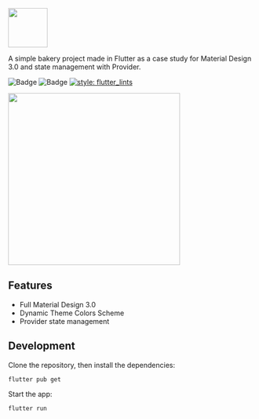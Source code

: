 
<img src="https://user-images.githubusercontent.com/22013558/206804719-1a3ff386-4ed4-4e9f-a8b3-d212611207f5.png" height="80" />

A simple bakery project made in Flutter as a case study for Material Design 3.0 and state management with Provider.

![Badge](https://img.shields.io/github/stars/brsHunterX/md_bakery_shop)
![Badge](https://img.shields.io/static/v1?label=version&message=1.0.0&color=orange)
[![style: flutter_lints](https://img.shields.io/badge/style-flutter__lints-4BC0F5.svg)](https://pub.dev/packages/flutter_lints)

<img src="https://user-images.githubusercontent.com/22013558/206801197-e2f7aa71-aced-4ae2-87b7-baf4d4006b2b.gif" height="350" />

## Features

- Full Material Design 3.0
- Dynamic Theme Colors Scheme
- Provider state management

## Development

Clone the repository, then install the dependencies:

    flutter pub get

Start the app:

    flutter run
